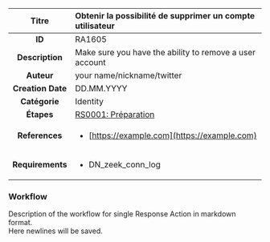 | Titre                       | Obtenir la possibilité de supprimer un compte utilisateur         |
|:---------------------------:|:--------------------|
| **ID**                      | RA1605            |
| **Description**             | Make sure you have the ability to remove a user account   |
| **Auteur**                  | your name/nickname/twitter        |
| **Creation Date**           | DD.MM.YYYY |
| **Catégorie**                | Identity      |
| **Étapes**                   |[RS0001: Préparation](../Response_Stages/RS0001.md)| 
| **References** |<ul><li>[https://example.com](https://example.com)</li></ul>|
| **Requirements** |<ul><li>DN_zeek_conn_log</li></ul>|

### Workflow

Description of the workflow for single Response Action in markdown format.  
Here newlines will be saved.
